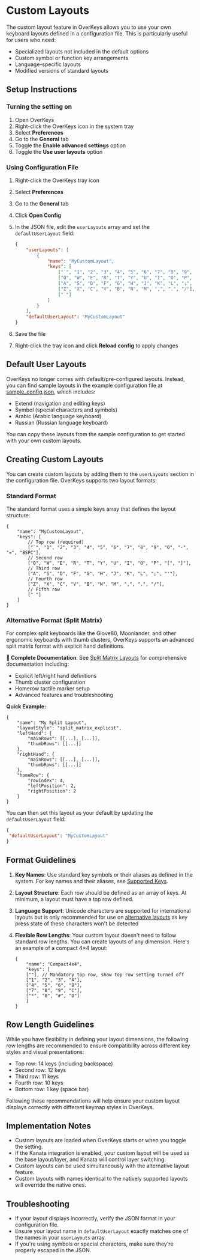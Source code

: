 # Custom Layouts

The custom layout feature in OverKeys allows you to use your own keyboard layouts defined in a configuration file. This is particularly useful for users who need:

- Specialized layouts not included in the default options
- Custom symbol or function key arrangements
- Language-specific layouts
- Modified versions of standard layouts

## Setup Instructions

### Turning the setting on

1. Open OverKeys
2. Right-click the OverKeys icon in the system tray
3. Select **Preferences**
4. Go to the **General** tab
5. Toggle the **Enable advanced settings** option
6. Toggle the **Use user layouts** option

### Using Configuration File

1. Right-click the OverKeys tray icon
2. Select **Preferences**
3. Go to the **General** tab
4. Click **Open Config**
5. In the JSON file, edit the `userLayouts` array and set the `defaultUserLayout` field:

    ```json
    {
        "userLayouts": [
            {
                "name": "MyCustomLayout",
                "keys": [
                    ["`", "1", "2", "3", "4", "5", "6", "7", "8", "9", "0", "-", "=", "BSPC"],
                    ["Q", "W", "E", "R", "T", "Y", "U", "I", "O", "P", "[", "]"],
                    ["A", "S", "D", "F", "G", "H", "J", "K", "L", ";", "'"],
                    ["Z", "X", "C", "V", "B", "N", "M", ",", ".", "/"],
                    [" "]
                ]
            }
        ],
        "defaultUserLayout": "MyCustomLayout"
    }
    ```

6. Save the file
7. Right-click the tray icon and click **Reload config** to apply changes

## Default User Layouts

OverKeys no longer comes with default/pre-configured layouts. Instead, you can find sample layouts in the example configuration file at [sample_config.json](../examples/sample_config.json), which includes:

- Extend (navigation and editing keys)
- Symbol (special characters and symbols)
- Arabic (Arabic language keyboard)
- Russian (Russian language keyboard)

You can copy these layouts from the sample configuration to get started with your own custom layouts.

## Creating Custom Layouts

You can create custom layouts by adding them to the `userLayouts` section in the configuration file. OverKeys supports two layout formats:

### Standard Format

The standard format uses a simple keys array that defines the layout structure:

```jsonc
{
    "name": "MyCustomLayout",
    "keys": [
        // Top row (required)
        ["`", "1", "2", "3", "4", "5", "6", "7", "8", "9", "0", "-", "=", "BSPC"],
        // Second row
        ["Q", "W", "E", "R", "T", "Y", "U", "I", "O", "P", "[", "]"],
        // Third row
        ["A", "S", "D", "F", "G", "H", "J", "K", "L", ";", "'"],
        // Fourth row
        ["Z", "X", "C", "V", "B", "N", "M", ",", ".", "/"],
        // Fifth row
        [" "]
    ]
}
```

### Alternative Format (Split Matrix)

For complex split keyboards like the Glove80, Moonlander, and other ergonomic keyboards with thumb clusters, OverKeys supports an advanced split matrix format with explicit hand definitions.

**📖 Complete Documentation**: See [Split Matrix Layouts](split-matrix-layouts.md) for comprehensive documentation including:
- Explicit left/right hand definitions
- Thumb cluster configuration
- Homerow tactile marker setup
- Advanced features and troubleshooting

**Quick Example:**
```jsonc
{
    "name": "My Split Layout",
    "layoutStyle": "split_matrix_explicit", 
    "leftHand": {
        "mainRows": [[...], [...]],
        "thumbRows": [[...]]
    },
    "rightHand": {
        "mainRows": [[...], [...]],
        "thumbRows": [[...]]
    },
    "homeRow": {
        "rowIndex": 4,
        "leftPosition": 2,
        "rightPosition": 2
    }
}
```

You can then set this layout as your default by updating the `defaultUserLayout` field:

```json
{
 "defaultUserLayout": "MyCustomLayout"
}
```

## Format Guidelines

1. **Key Names**: Use standard key symbols or their aliases as defined in the system. For key names and their aliases, see [Supported Keys](../advanced/supported-keys.md).
2. **Layout Structure**: Each row should be defined as an array of keys. At minimum, a layout must have a top row defined.
3. **Language Support**: Unicode characters are supported for international layouts but is only recommended for use on [alternative layouts](../advanced/alternative-layouts.md) as key press state of these characters won't be detected
4. **Flexible Row Lengths**: Your custom layout doesn't need to follow standard row lengths. You can create layouts of any dimension. Here's an example of a compact 4×4 layout:

    ```jsonc
    {
        "name": "Compact4x4",
        "keys": [
        [""], // Mandatory top row, show top row setting turned off
        ["1", "2", "3", "A"],
        ["4", "5", "6", "B"],
        ["7", "8", "9", "C"],
        ["*", "0", "#", "D"]
        ]
    }
    ```

## Row Length Guidelines

While you have flexibility in defining your layout dimensions, the following row lengths are recommended to ensure compatibility across different key styles and visual presentations:

- Top row: 14 keys (including backspace)
- Second row: 12 keys
- Third row: 11 keys
- Fourth row: 10 keys
- Bottom row: 1 key (space bar)

Following these recommendations will help ensure your custom layout displays correctly with different keymap styles in OverKeys.

## Implementation Notes

- Custom layouts are loaded when OverKeys starts or when you toggle the setting.
- If the Kanata integration is enabled, your custom layout will be used as the base layout/layer, and Kanata will control layer switching.
- Custom layouts can be used simultaneously with the alternative layout feature.
- Custom layouts with names identical to the natively supported layouts will override the native ones.

## Troubleshooting

- If your layout displays incorrectly, verify the JSON format in your configuration file.
- Ensure your layout name in `defaultUserLayout` exactly matches one of the names in your `userLayouts` array.
- If you're using symbols or special characters, make sure they're properly escaped in the JSON.
